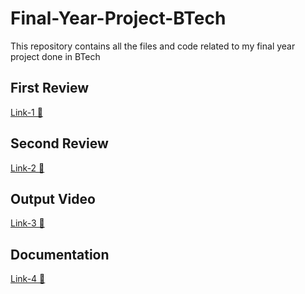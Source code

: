 # Final-Year-Project-BTech
This repository contains all the files and code related to my final year project done in BTech
## First Review
[Link-1 🔗](http://tinyurl.com/team13review1)
## Second Review
[Link-2 🔗](http://tinyurl.com/team13review2)
## Output Video
[Link-3 🔗](http://tinyurl.com/videopresentation13)
## Documentation
[Link-4 🔗]([http://tinyurl.com/team13review1](https://github.com/Vidhey012/Final-Year-Project-BTech/blob/150722dfdbf48650f2cbdf0908827eca75477762/files/Documentation.pdf))

